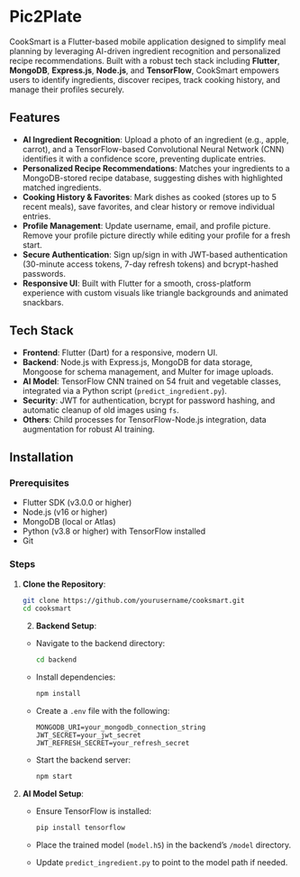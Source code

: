 # Pic2Plate

CookSmart is a Flutter-based mobile application designed to simplify meal planning by leveraging AI-driven ingredient recognition and personalized recipe recommendations. Built with a robust tech stack including **Flutter**, **MongoDB**, **Express.js**, **Node.js**, and **TensorFlow**, CookSmart empowers users to identify ingredients, discover recipes, track cooking history, and manage their profiles securely.

## Features

- **AI Ingredient Recognition**: Upload a photo of an ingredient (e.g., apple, carrot), and a TensorFlow-based Convolutional Neural Network (CNN) identifies it with a confidence score, preventing duplicate entries.
- **Personalized Recipe Recommendations**: Matches your ingredients to a MongoDB-stored recipe database, suggesting dishes with highlighted matched ingredients.
- **Cooking History & Favorites**: Mark dishes as cooked (stores up to 5 recent meals), save favorites, and clear history or remove individual entries.
- **Profile Management**: Update username, email, and profile picture. Remove your profile picture directly while editing your profile for a fresh start.
- **Secure Authentication**: Sign up/sign in with JWT-based authentication (30-minute access tokens, 7-day refresh tokens) and bcrypt-hashed passwords.
- **Responsive UI**: Built with Flutter for a smooth, cross-platform experience with custom visuals like triangle backgrounds and animated snackbars.

## Tech Stack

- **Frontend**: Flutter (Dart) for a responsive, modern UI.
- **Backend**: Node.js with Express.js, MongoDB for data storage, Mongoose for schema management, and Multer for image uploads.
- **AI Model**: TensorFlow CNN trained on 54 fruit and vegetable classes, integrated via a Python script (`predict_ingredient.py`).
- **Security**: JWT for authentication, bcrypt for password hashing, and automatic cleanup of old images using `fs`.
- **Others**: Child processes for TensorFlow-Node.js integration, data augmentation for robust AI training.

## Installation

### Prerequisites

- Flutter SDK (v3.0.0 or higher)
- Node.js (v16 or higher)
- MongoDB (local or Atlas)
- Python (v3.8 or higher) with TensorFlow installed
- Git

### Steps

1. **Clone the Repository**:

   ```bash
   git clone https://github.com/yourusername/cooksmart.git
   cd cooksmart
   ```


   2. **Backend Setup**:

   - Navigate to the backend directory:

     ```bash
     cd backend
     ```
   - Install dependencies:

     ```bash
     npm install
     ```
   - Create a `.env` file with the following:

     ```env
     MONGODB_URI=your_mongodb_connection_string
     JWT_SECRET=your_jwt_secret
     JWT_REFRESH_SECRET=your_refresh_secret
     ```
   - Start the backend server:

     ```bash
     npm start
     ```

3. **AI Model Setup**:

   - Ensure TensorFlow is installed:

     ```bash
     pip install tensorflow
     ```
   - Place the trained model (`model.h5`) in the backend’s `/model` directory.
   - Update `predict_ingredient.py` to point to the model path if needed.